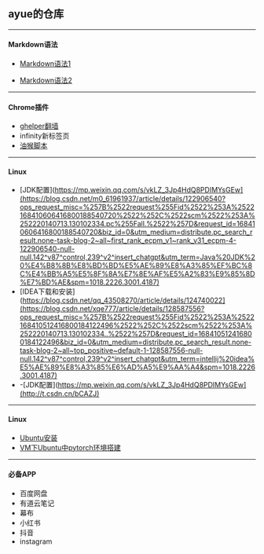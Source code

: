 ## ayue的仓库
***
#### Markdown语法
- [Markdown语法1](https://zhuanlan.zhihu.com/p/86516807)

- [Markdown语法2](https://mp.weixin.qq.com/s/67iYRvOXV6E9YxDHjjW0Gg)
***
#### Chrome插件
- [ghelper翻墙](googlehelper.net)
- infinity新标签页
- [油猴脚本](https://greasyfork.org/zh-CN)
***
#### Linux
- [JDK配置](https://mp.weixin.qq.com/s/vkLZ_3Jp4HdQ8PDIMYsGEw](https://blog.csdn.net/m0_61961937/article/details/122906540?ops_request_misc=%257B%2522request%255Fid%2522%253A%2522168410606416800188540720%2522%252C%2522scm%2522%253A%252220140713.130102334.pc%255Fall.%2522%257D&request_id=168410606416800188540720&biz_id=0&utm_medium=distribute.pc_search_result.none-task-blog-2~all~first_rank_ecpm_v1~rank_v31_ecpm-4-122906540-null-null.142^v87^control,239^v2^insert_chatgpt&utm_term=Java%20JDK%20%E4%B8%8B%E8%BD%BD%E5%AE%89%E8%A3%85%EF%BC%8C%E4%BB%A5%E5%8F%8A%E7%8E%AF%E5%A2%83%E9%85%8D%E7%BD%AE&spm=1018.2226.3001.4187)
- [IDEA下载和安装](https://blog.csdn.net/qq_43508270/article/details/124740022](https://blog.csdn.net/xqe777/article/details/128587556?ops_request_misc=%257B%2522request%255Fid%2522%253A%2522168410512416800184122496%2522%252C%2522scm%2522%253A%252220140713.130102334..%2522%257D&request_id=168410512416800184122496&biz_id=0&utm_medium=distribute.pc_search_result.none-task-blog-2~all~top_positive~default-1-128587556-null-null.142^v87^control,239^v2^insert_chatgpt&utm_term=intellij%20idea%E5%AE%89%E8%A3%85%E6%AD%A5%E9%AA%A4&spm=1018.2226.3001.4187)
- -[JDK配置](https://mp.weixin.qq.com/s/vkLZ_3Jp4HdQ8PDIMYsGEw](http://t.csdn.cn/bCAZJ)
***
#### Linux
- [Ubuntu安装](https://mp.weixin.qq.com/s/vkLZ_3Jp4HdQ8PDIMYsGEw)
- [VM下Ubuntu中pytorch环境搭建](https://blog.csdn.net/qq_43508270/article/details/124740022)
***
#### 必备APP
- 百度网盘
- 有道云笔记
- 幕布
- 小红书
- 抖音
- instagram
